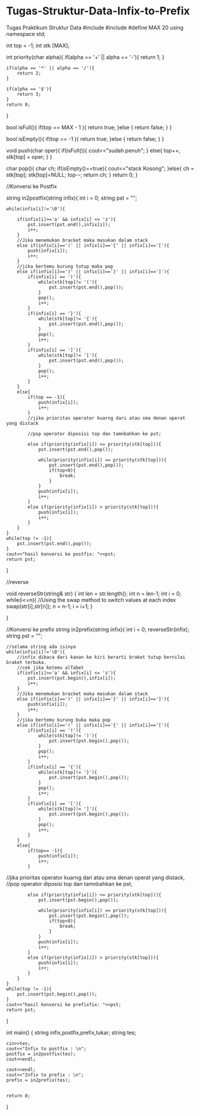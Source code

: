 # Tugas-Struktur-Data-Infix-to-Prefix
Tugas Praktikum Struktur Data 
#include <iostream>
#include <string>
#define MAX 20
using namespace std;

int top = -1;
int stk [MAX];


int priority(char alpha){
    if(alpha == '+' || alpha == '-'){
        return 1;
    }

    if(alpha == '*' || alpha == '/'){
        return 2;
    }

    if(alpha == '$'){
        return 3;
    }
    return 0;
}

bool isFull(){
    if(top == MAX - 1 ){
        return true;
    }else {
        return false;
    }
}

bool isEmpty(){
    if(top == -1 ){
        return true;
    }else {
        return false;
    }
}

void push(char oper){
    if(isFull()){
        cout<<"sudah penuh";
    }
    else{
        top++;
        stk[top] = oper;
    }
}

char pop(){
    char ch;
    if(isEmpty()==true){
        cout<<"stack Kosong";
    }else{
        ch = stk[top];
        stk[top]=NULL;
        top--;
        return ch;
    }
    return 0;
}

//Konversi ke Postfix

string in2postfix(string infix){
    int i = 0;
    string pst = "";


    while(infix[i]!='\0'){

        if(infix[i]>='a' && infix[i] <= 'z'){
            pst.insert(pst.end(),infix[i]);
            i++;
        }
        //Jika menemukan bracket maka masukan dalam stack
        else if(infix[i]=='(' || infix[i]=='{' || infix[i]=='['){
            push(infix[i]);
            i++;
        }
        //jika bertemu kurung tutup maka pop
        else if(infix[i]==')' || infix[i]=='}' || infix[i]==']'){
            if(infix[i] == ')'){
                while(stk[top]!= '('){
                    pst.insert(pst.end(),pop());
                }
                pop();
                i++;
            }
            if(infix[i] == '}'){
                while(stk[top]!= '{'){
                    pst.insert(pst.end(),pop());
                }
                pop();
                i++;
            }
            if(infix[i] == ']'){
                while(stk[top]!= '['){
                    pst.insert(pst.end(),pop());
                }
                pop();
                i++;
            }
        }
        else{
            if(top == -1){
                push(infix[i]);
                i++;
            }
            //jika prioritas operator kuarng dari atau sma denan operat yang distack

            //pop operator diposisi top dan tamnbahkan ke pst;

            else if(priority(infix[i]) <= priority(stk[top])){
                pst.insert(pst.end(),pop());

                while(priority(infix[i]) == priority(stk[top])){
                    pst.insert(pst.end(),pop());
                    if(top<0){
                        break;
                    }
                }
                push(infix[i]);
                i++;
            }
            else if(priority(infix[i]) > priority(stk[top])){
                push(infix[i]);
                i++;
            }
        }
    }
    while(top != -1){
        pst.insert(pst.end(),pop());
    }
    cout<<"hasil konversi ke postfix: "<<pst;
    return pst;
}

//reverse

void reverseStr(string& str)
{
    int len = str.length();
    int n = len-1;
    int i = 0;
    while(i<=n){
        //Using the swap method to switch values at each index
        swap(str[i],str[n]);
        n = n-1;
        i = i+1;
  }

}

//Konversi ke prefix
string in2prefix(string infix){
    int i = 0;
    reverseStr(infix);
    string pst = "";
    
    //selama string ada isinya
    while(infix[i]!='\0'){
        //infix dibaca dari kanan ke kiri berarti braket tutup bernilai braket terbuka.
        //cek jika ketemu alfabet
        if(infix[i]>='a' && infix[i] <= 'z'){
            pst.insert(pst.begin(),infix[i]);
            i++;
        }
        //Jika menemukan bracket maka masukan dalam stack
        else if(infix[i]==')' || infix[i]=='}' || infix[i]==']'){
            push(infix[i]);
            i++;
        }
        //jika bertemu kurung buka maka pop
        else if(infix[i]=='(' || infix[i]=='{' || infix[i]=='['){
            if(infix[i] == '('){
                while(stk[top]!= ')'){
                    pst.insert(pst.begin(),pop());
                }
                pop();
                i++;
            }
            if(infix[i] == '{'){
                while(stk[top]!= '}'){
                    pst.insert(pst.begin(),pop());
                }
                pop();
                i++;
            }
            if(infix[i] == '['){
                while(stk[top]!= ']'){
                    pst.insert(pst.begin(),pop());
                }
                pop();
                i++;
            }
        }
        else{
            if(top== -1){
                push(infix[i]);
                i++;
            }
//jika prioritas operator kuarng dari atau sma denan operat yang distack,
//pop operator diposisi top dan tamnbahkan ke pst;

            else if(priority(infix[i]) <= priority(stk[top])){
                pst.insert(pst.begin(),pop());

                while(priority(infix[i]) == priority(stk[top])){
                    pst.insert(pst.begin(),pop());
                    if(top<0){
                        break;
                    }
                }
                push(infix[i]);
                i++;
            }
            else if(priority(infix[i]) > priority(stk[top])){
                push(infix[i]);
                i++;
            }
        }
    }
    while(top != -1){
        pst.insert(pst.begin(),pop());
    }
    cout<<"hasil konversi ke prefixfix: "<<pst;
    return pst;
}


int main()
{
    string infix,postfix,prefix,tukar;
    string tes;

    cin>>tes;
    cout<<"Infix to postfix : \n";
    postfix = in2postfix(tes);
    cout<<endl;

    cout<<endl;
    cout<<"Infix to prefix : \n";
    prefix = in2prefix(tes);


    return 0;
}

